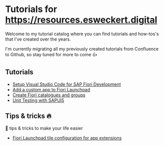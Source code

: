 # Tutorials for https://resources.esweckert.digital
Welcome to my tutorial catalog where you can find tutorials and how-tos's that I've created over the years.

I'm currently migrating all my previously created tutorials from Confluence to Github, so stay tuned for more to come :thumbsup:

## Tutorials
- [Setup Visual Studio Code for SAP Fiori Development](Setup-Vs-Code/README.md)
- [Add a custom app to Fiori Launchpad](add-a-custom-app-to-launchpad/README.md)
- [Create Fiori catalogues and groups](create-launchpad-catalog/README.md)
- [Unit Testing with SAPUI5](unit-testing-sapui5/README.md)

## Tips & tricks :fire:

:punch: tips & tricks to make your life easier
- [Fiori Launchpad tile configuration for app extensions](hot/tile-configuration-app-extension.md)
